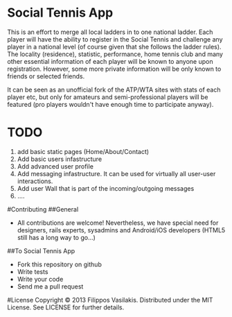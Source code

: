 # Social Tennis App

This is an effort to merge all local ladders in to one national ladder. Each
player will have the ability to register in the Social Tennis and challenge any
player in a national level (of course given that she follows the ladder rules).
The locality (residence), statistic, performance, home tennis club and many
other essential information of each player will be known to anyone upon
registration. However, some more private information will be only known to
friends or selected friends.

It can be seen as an unofficial fork of the ATP/WTA sites with stats of each
player etc, but only for amateurs and semi-professional players will be
featured (pro players wouldn't have enough time to participate anyway).


# TODO
1. add basic static pages (Home/About/Contact)
2. Add basic users infastructure
3. Add advanced user profile
4. Add messaging infastructure. It can be used for virtually all user-user
interactions.
5. Add user Wall that is part of the incoming/outgoing messages
6. ....


#Contributing
##General
* All contributions are welcome! Nevertheless, we have special need for
designers, rails experts, sysadmins and Android/iOS developers (HTML5 still
has a long way to go...)

##To Social Tennis App
* Fork this repository on github
* Write tests
* Write your code
* Send me a pull request


#License
Copyright © 2013 Filippos Vasilakis. Distributed under the MIT License. See
LICENSE for further details.
